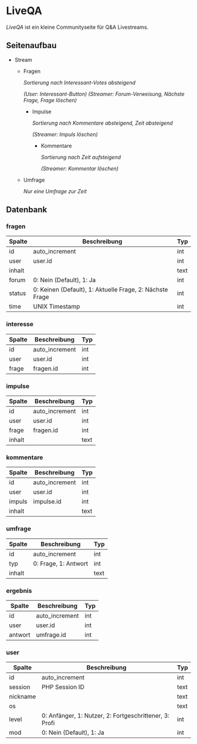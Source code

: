 # LiveQA

*LiveQA* ist ein kleine Communityseite für Q&A Livestreams.

## Seitenaufbau

- Stream

  - Fragen

    *Sortierung nach Interessant-Votes absteigend*

    *(User: Interessant-Button)*
    *(Streamer: Forum-Verweisung, Nächste Frage, Frage löschen)*

    - Impulse

      *Sortierung nach Kommentare absteigend, Zeit absteigend*

      *(Streamer: Impuls löschen)*

      - Kommentare

        *Sortierung nach Zeit aufsteigend*

        *(Streamer: Kommentar löschen)*

  - Umfrage

    *Nur eine Umfrage zur Zeit*

## Datenbank

### fragen

| Spalte | Beschreibung                                             | Typ  |
| ------ | -------------------------------------------------------- | ---- |
| id     | auto_increment                                           | int  |
| user   | user.id                                                  | int  |
| inhalt |                                                          | text |
| forum  | 0: Nein (Default), 1: Ja                                 | int  |
| status | 0: Keinen (Default), 1: Aktuelle Frage, 2: Nächste Frage | int  |
| time   | UNIX Timestamp                                           | int  |

### interesse

| Spalte | Beschreibung   | Typ  |
| ------ | -------------- | ---- |
| id     | auto_increment | int  |
| user   | user.id        | int  |
| frage  | fragen.id      | int  |

### impulse

| Spalte | Beschreibung   | Typ  |
| ------ | -------------- | ---- |
| id     | auto_increment | int  |
| user   | user.id        | int  |
| frage  | fragen.id      | int  |
| inhalt |                | text |

### kommentare

| Spalte | Beschreibung   | Typ  |
| ------ | -------------- | ---- |
| id     | auto_increment | int  |
| user   | user.id        | int  |
| impuls | impulse.id     | int  |
| inhalt |                | text |

### umfrage

| Spalte | Beschreibung         | Typ  |
| ------ | -------------------- | ---- |
| id     | auto_increment       | int  |
| typ    | 0: Frage, 1: Antwort | int  |
| inhalt |                      | text |

### ergebnis

| Spalte  | Beschreibung   | Typ  |
| ------- | -------------- | ---- |
| id      | auto_increment | int  |
| user    | user.id        | int  |
| antwort | umfrage.id     | int  |

### user

| Spalte   | Beschreibung                                           | Typ  |
| -------- | ------------------------------------------------------ | ---- |
| id       | auto_increment                                         | int  |
| session  | PHP Session ID                                         | text |
| nickname |                                                        | text |
| os       |                                                        | text |
| level    | 0: Anfänger, 1: Nutzer, 2: Fortgeschrittener, 3: Profi | int  |
| mod      | 0: Nein (Default), 1: Ja                               | int  |

